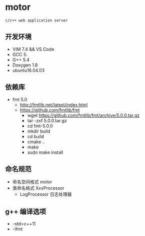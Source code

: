 # motor

    c/c++ web application server

## 开发环境

* VIM 7.4 && VS Code
* GCC 5.
* G++ 5.4
* Doxygen 1.8
* ubuntu16.04.03

## 依赖库

* fmt 5.0
  * http://fmtlib.net/latest/index.html
  * https://github.com/fmtlib/fmt
    * wget https://github.com/fmtlib/fmt/archive/5.0.0.tar.gz
    * tar -zxf 5.0.0.tar.gz
    * cd fmt-5.0.0
    * mkdir build
    * cd build
    * cmake ..
    * make
    * sudo make install

## 命名规范

* 命名空间格式 motor
* 类命名格式  XxxProcessor
  * LogProcessor   日志处理器

## g++ 编译选项

* -std=c++11
* -lfmt
